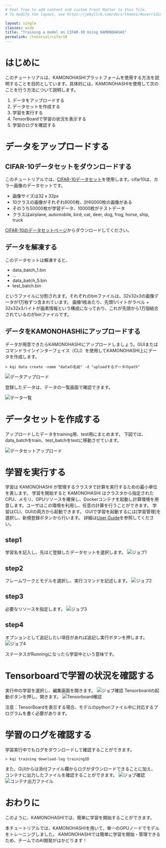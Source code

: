 ```yaml
---
# Feel free to add content and custom Front Matter to this file.
# To modify the layout, see https://jekyllrb.com/docs/themes/#overriding-theme-defaults

layout: single
classes: wide
title: "Training a model on CIFAR-10 Using KAMONOHASHI"
permalink: /tutorial/cifar10
---
```



# はじめに
このチュートリアルは、KAMONOHASHIプラットフォームを使用する方法を説明することを目的としています。具体的には、KAMONOHASHIを使用して次のことを行う方法について説明します。

 1. データをアップロードする
 1. データセットを作成する
 1. 学習を実行する
 1. TensorBoardで学習の状況を表示する
 1. 学習のログを確認する

# データをアップロードする

## CIFAR-10データセットをダウンロードする
このチュートリアルでは、[CIFAR-10データセット](https://www.cs.toronto.edu/~kriz/cifar.html)を使用します。cifar10は、カラー画像のデータセットです。
 - 画像サイズは32 x 32px
 - 10クラスの画像がそれぞれ6000枚、計60000枚の画像がある
 - そのうち50000枚が学習データ、10000枚がテストデータ
 - クラスはairplane, automobile, bird, cat, deer, dog, frog, horse, ship, truck
 
[CIFAR-10のデータセットページ](http://www.cs.toronto.edu/~kriz/cifar-10-binary.tar.gz)からダウンロードしてください。

## データを解凍する
このデータセットは解凍すると、

- data_batch_1.bin
- ...
- data_batch_5.bin
- test_batch.bin

というファイルに分割されます。それぞれのbinファイルは、32x32x3の画像データが1万枚ずつ含まれています。
画像1枚あたり、先頭1バイトがラベル + 32x32x3バイトが画素情報という構成になっており、これが先頭から1万個結合されているのがbinファイルです。

## データをKAMONOHASHIにアップロードする
データが用意できたらKAMONOHASHIにアップロードしましょう。GUIまたはコマンドラインインターフェイス（CLI）を使用してKAMONOHASHI上にデータを作成します。

```
> kqi data create -name "dataの名前" -d "uploadするデータのpath"
```

![データアップロード](/assets/images/data-create.PNG)

登録したデータは、データの一覧画面で確認できます。

![データ一覧](/assets/images/data-index.png)

# データセットを作成する
アップロードしたデータをtraining用、test用にまとめます。
下図では、data_batchをtrain、test_batchをtestに移動させています。

![データセットアップロード](/assets/images/dataset.PNG)


# 学習を実行する
学習は KAMONOHASHI が管理するクラスタで計算を実行するための最小単位を表します。
学習を開始すると KAMONOHASHI はクラスタから指定されたCPU、メモリ、GPUリソースを確保し、Dockerコンテナを起動し計算環境を用意します。ユーザはこの環境を利用し、任意の計算を行うことができます。
学習はCLI、GUIの両方から起動できます。
GUIで学習を起動するには[学習管理]を選択し、新規登録ボタンから行います。
詳細は[User Guide](/docs/how-to/user#学習)を参照してください。

## step1
学習名を記入し、先ほど登録したデータセットを選択します。
![ジョブ1](/assets/images/job-step1.PNG)

## step2
フレームワークとモデルを選択し、実行コマンドを記述します。
![ジョブ2](/assets/images/job-step2.PNG)

## step3
必要なリソースを指定します。
![ジョブ3](/assets/images/job-step3.PNG)

## step4
オプションとして追記したい項目があれば追記し実行ボタンを押します。
![ジョブ4](/assets/images/job-run.PNG)

ステータスがRunningになったら学習中という意味です。



# Tensorboardで学習の状況を確認する
実行中の学習を選択し、編集画面を開きます。
![ジョブ確認](/assets/images/job-edit.PNG)
Tensorboardの起動ボタンを押し、開きます。
![Tensorboard確認](/assets/images/tensorboard.PNG)

注意：TensorBoardを表示する場合、モデルのpythonファイル中に対応するプログラムを書く必要があります。


# 学習のログを確認する
学習実行中でもログをダウンロードして確認することができます。

```
> kqi training download-log trainingID
```

また、GUIからは添付ファイル欄からログがダウンロードできることに加え、
コンテナに出力したファイルを確認することができます。
![ジョブ確認](/assets/images/job-edit.PNG)
![コンテナ出力ファイル](/assets/images/container-files.PNG)

# おわりに
このように、KAMONOHASHIでは、簡単に学習を開始することができます。

本チュートリアルでは、KAMONOHASHIを用いて、単一のGPUノードでモデルをトレーニングしました。
KAMONOHASHIでは簡単に学習を開始・管理できるため、チームでのAI開発がはかどります！
